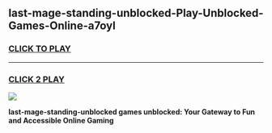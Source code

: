 
## last-mage-standing-unblocked-Play-Unblocked-Games-Online-a7oyl
<h3>
<a href="https://premium76.site?title=last-mage-standing-unblocked&ref=25A">CLICK TO PLAY</a></h3>
<hr>

<h3>
<a href="https://premium76.site?title=last-mage-standing-unblocked&ref=25A">CLICK 2 PLAY</a>
  
</h3>

<a href="https://premium76.site?title=last-mage-standing-unblocked&ref=25A"><img src="https://clearcache.store/games.png"></a>


**last-mage-standing-unblocked games unblocked: Your Gateway to Fun and Accessible Online Gaming**
